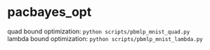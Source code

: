 # pacbayes_opt
quad bound optimization:
`python scripts/pbmlp_mnist_quad.py`  
lambda bound optimization:
`python scripts/pbmlp_mnist_lambda.py`
